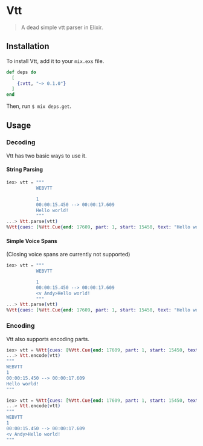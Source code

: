 # Vtt

> A dead simple vtt parser in Elixir.

## Installation

To install Vtt, add it to your `mix.exs` file.

```elixir
def deps do
  [
    {:vtt, "~> 0.1.0"}
  ]
end
```

Then, run `$ mix deps.get`.

## Usage

### Decoding

Vtt has two basic ways to use it.

#### String Parsing

```elixir
iex> vtt = """
           WEBVTT

           1
           00:00:15.450 --> 00:00:17.609
           Hello world!
           """
...> Vtt.parse(vtt)
%Vtt{cues: [%Vtt.Cue{end: 17609, part: 1, start: 15450, text: "Hello world!", voice: nil}]}
```

#### Simple Voice Spans

(Closing voice spans are currently not supported)

```elixir
iex> vtt = """
           WEBVTT

           1
           00:00:15.450 --> 00:00:17.609
           <v Andy>Hello world!
           """
...> Vtt.parse(vtt)
%Vtt{cues: [%Vtt.Cue{end: 17609, part: 1, start: 15450, text: "Hello world!", voice: "Andy"}]}
```


### Encoding

Vtt also supports encoding parts.

```elixir
iex> vtt = %Vtt{cues: [%Vtt.Cue{end: 17609, part: 1, start: 15450, text: "Hello world!"}]}
...> Vtt.encode(vtt)
"""
WEBVTT
1
00:00:15.450 --> 00:00:17.609
Hello world!
"""
```

```elixir
iex> vtt = %Vtt{cues: [%Vtt.Cue{end: 17609, part: 1, start: 15450, text: "Hello world!", voice: "Andy"}]}
...> Vtt.encode(vtt)
"""
WEBVTT
1
00:00:15.450 --> 00:00:17.609
<v Andy>Hello world!
"""
```

